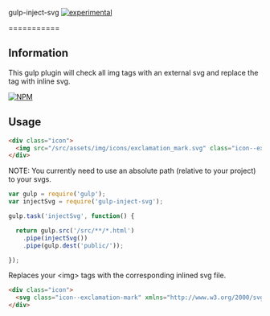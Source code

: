 gulp-inject-svg [![experimental](http://badges.github.io/stability-badges/dist/experimental.svg)](http://github.com/badges/stability-badges)

===========

## Information

This gulp plugin will check all img tags with an external svg and replace the tag with inline svg.

[![NPM](https://nodei.co/npm/gulp-inject-svg.png?downloads=true&downloadRank=true&stars=true)](https://nodei.co/npm/gulp-inject-svg/)

## Usage

```html
<div class="icon">
  <img src="/src/assets/img/icons/exclamation_mark.svg" class="icon--exclamation-mark">
</div>
```

NOTE: You currently need to use an absolute path (relative to your project) to your svgs.


```javascript
var gulp = require('gulp');
var injectSvg = require('gulp-inject-svg');

gulp.task('injectSvg', function() {

  return gulp.src('/src/**/*.html')
    .pipe(injectSvg())
    .pipe(gulp.dest('public/'));

});

```

Replaces your &lt;img&gt; tags with the corresponding inlined svg file.

```html
<div class="icon">
  <svg class="icon--exclamation-mark" xmlns="http://www.w3.org/2000/svg" viewbox="0 0 32 32"><ellipse class="st0" cx="16" cy="22.9" rx="2.3" ry="2.3"/><path class="st0" d="M18.6 9.8l-1.1 7.7c0 .4-.2.8-.6 1-.3.2-.6.3-.9.3h-.2c-.7-.1-1.2-.7-1.3-1.4l-1.1-7.6c-.2-1.5.8-2.8 2.3-3 1.4-.2 2.7.9 2.9 2.3v.7z"/></svg>
</div>
```
